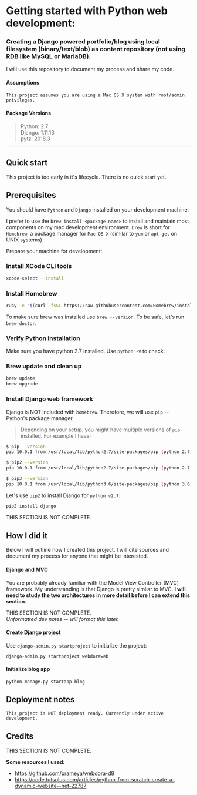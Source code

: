 # Getting started with Python web development:
### Creating a Django powered portfolio/blog using local filesystem (binary/text/blob) as content repository (not using RDB like MySQL or MariaDB).

I will use this repository to document my process and share my code.

#### Assumptions
```
This project assumes you are using a Mac OS X system with root/admin privileges.     
```

#### Package Versions
> Python: 2.7     
> Django: 1.11.13     
> pytz: 2018.3     

---

## Quick start

This project is too early in it's lifecycle. There is no quick start yet.

## Prerequisites

You should have `Python` and  `Django` installed on your development machine.

I prefer to use the `brew install <package-name>` to install and maintain most components on my mac development environment. `brew` is short for `Homebrew`, a package manager for `Mac OS X` (similar to `yum` or `apt-get` on UNIX systems).

Prepare your machine for development:

### Install XCode CLI tools

```sh
xcode-select --install
```

### Install Homebrew

```sh
ruby -e "$(curl -fsSL https://raw.githubusercontent.com/Homebrew/install/master/install)"
```

To make sure brew was installed use `brew --version`. To be safe, let's run `brew doctor`.

### Verify Python installation

Make sure you have python 2.7 installed. Use `python -V` to check.

### Brew update and clean up

```sh
brew update
brew upgrade
```

### Install Django web framework

Django is NOT included with `homebrew`. Therefore, we will use `pip` -- Python's package manager.   

> Depending on your setup, you might have multiple versions of `pip` installed. For example I have:

```sh
$ pip --version
pip 10.0.1 from /usr/local/lib/python2.7/site-packages/pip (python 2.7)

$ pip2 --version
pip 10.0.1 from /usr/local/lib/python2.7/site-packages/pip (python 2.7)

$ pip3 --version
pip 10.0.1 from /usr/local/lib/python3.6/site-packages/pip (python 3.6)
```

Let's use `pip2` to install Django for `python v2.7`:

```sh
pip2 install django
```

THIS SECTION IS NOT COMPLETE.

## How I did it

Below I will outline how I created this project. I will cite sources and document my process for anyone that might be interested.

#### Django and MVC
You are probably already familiar with the Model View Controller (MVC) framework. My understanding is that Django is pretty similar to MVC. **I will need to study the two architectures in more detail before I can extend this section.**

THIS SECTION IS NOT COMPLETE.     
_Unformatted dev notes -- will format this later._

#### Create Django project
Use `django-admin.py startproject` to initialize the project:

```
django-admin.py startproject webdoraweb
```

#### Initialize blog app
```
python manage.py startapp blog
```

























## Deployment notes

```
This project is NOT deployment ready. Currently under active development.
```

## Credits

THIS SECTION IS NOT COMPLETE.

**Some resources I used:**
* https://github.com/prameya/webdora-d8
* https://code.tutsplus.com/articles/python-from-scratch-create-a-dynamic-website--net-22787
